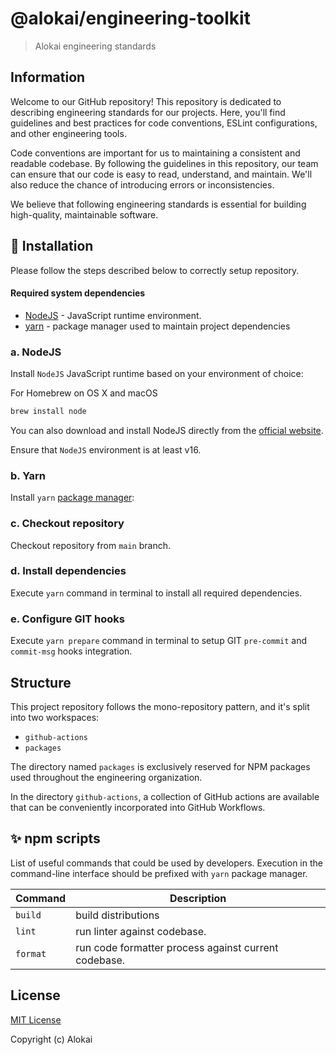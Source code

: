# @alokai/engineering-toolkit

> Alokai engineering standards

## Information

Welcome to our GitHub repository! This repository is dedicated to describing engineering standards for our projects. Here, you'll find guidelines and best practices for code conventions, ESLint configurations, and other engineering tools.

Code conventions are important for us to maintaining a consistent and readable codebase. By following the guidelines in this repository, our team can ensure that our code is easy to read, understand, and maintain. We'll also reduce the chance of introducing errors or inconsistencies.

We believe that following engineering standards is essential for building high-quality, maintainable software.

## 🔧 Installation

Please follow the steps described below to correctly setup repository.

#### Required system dependencies

-   [NodeJS](https://nodejs.org/en/) -  JavaScript runtime environment.
-   [yarn](https://yarnpkg.com/) - package manager used to maintain project dependencies

### a. NodeJS

Install `NodeJS` JavaScript runtime based on your environment of choice:

For Homebrew on OS X and macOS

```sh
brew install node
```

You can also download and install NodeJS directly from the [official website](https://nodejs.org/en/).

Ensure that `NodeJS` environment is at least v16.

### b. Yarn

Install `yarn` [package manager](https://yarnpkg.com/getting-started/install):

### c. Checkout repository

Checkout repository from `main` branch.

### d. Install dependencies

Execute `yarn` command in terminal to install all required dependencies.

### e. Configure GIT hooks

Execute `yarn prepare` command in terminal to setup GIT `pre-commit` and `commit-msg` hooks integration.


## Structure
This project repository follows the mono-repository pattern, and it's split into two workspaces:

- `github-actions`
- `packages`

The directory named `packages` is exclusively reserved for NPM packages used throughout the engineering organization.

In the directory `github-actions`, a collection of GitHub actions are available that can be conveniently incorporated into GitHub Workflows.

## ✨ npm scripts

List of useful commands that could be used by developers. Execution in the command-line interface should be prefixed with `yarn` package manager.

| Command  | Description                                          |
| -------- | ---------------------------------------------------- |
| `build`  | build distributions                                  |
| `lint`   | run linter against codebase.                         |
| `format` | run code formatter process against current codebase. |


## License

[MIT License](./LICENSE)

Copyright (c) Alokai